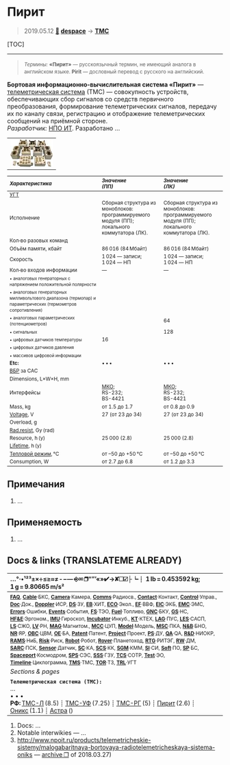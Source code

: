 # Пирит
> 2019.05.12 **[🚀](../index/index.md) [despace](index.md)** → **[ТМС](tms.md)**

[TOC]

---

> <small>*Термины:* **«Пирит»** — русскоязычный термин, не имеющий аналога в английском языке. **Pirit** — дословный перевод с русского на английский.</small>

**Бортовая информационно‑вычислительная система «Пирит»** — [телеметрическая система](tms.md) (ТМС) — совокупность устройств, обеспечивающих сбор сигналов со средств первичного преобразования, формирование телеметрических сигналов, передачу их по каналу связи, регистрацию и отображение телеметрических сообщений на приёмной стороне.  
*Разработчик:* [НПО ИТ](zz_npoit.md). Разработано  …

||
|:--|
| [![](f/tms/p/pirit_pic1_thumb.jpg)](f/tms/p/pirit_pic1.png)  |

<small>

|*Характеристика*|*Значение<br> (ПП)*|*Значение<br> (ЛК)*|
|:--|:--|:--|
|[УГТ](trl.md)|  |  |
|Исполнение  |Сборная структура из моноблоков:<br> программируемого модуля (ПП);<br> локального коммутатора (ЛК).  |Сборная структура из моноблоков:<br> программируемого модуля (ПП);<br> локального коммутатора (ЛК).  |
|Кол‑во разовых команд  |  |  |
|Объём памяти, кбайт  |  86 016 (84 Мбайт)  | 86 016 (84 Мбайт)  |
|Скорость |  1 024 — записи;<br> 1 024 — НП  | 1 024 — записи;<br> 1 024 — НП  |
|Кол‑во входов информации |—|—|
| <small>• аналоговых генераторных с напряжением положительной полярности</small>  |  |  |
| <small>• аналоговых генераторных милливольтового диапазона (термопар) и параметрических (термометров сопротивления)</small>  |  |  |
| <small>• аналоговых параметрических (потенциометров)</small>  |  |64  |
| <small>• сигнальных</small>  |  |128  |
| <small>• цифровых датчиков температуры</small>  |16  |  |
| <small>• цифровых датчиков давления</small>  |  |  |
| <small>• массивов цифровой информации</small>  |  |  |
|**Etc:**|• • •|• • •|
|[ВБР](rams.md) за САС|   |  |
|Dimensions, L×W×H, mm|   |  |
|Интерфейсы|  [МКО](mil_std_1553b.md);<br> RS-232;<br> BS-4421  | [МКО](mil_std_1553b.md);<br> RS-232;<br> BS-4421  |
|Mass, kg| от 1.5 до 1.7  |от 0.8 до 0.9  |
|[Voltage](voltage.md), V|   27 (от 23 до 34)  | 27 (от 23 до 34)  |
|Overload, g|   |  |
|[Rad.resist](ion_rad.md), Gy (rad)|   |  |
|Resource, h (y)|   25 000 (2.8)  | 25 000 (2.8)  |
|[Lifetime](lifetime.md), h (y)|  |  |
|[Тепловой режим](tcs.md), °C|   от –50 до +50 °C  | от –50 до +50 °C  |
|Consumption, W| от 2.7 до 6.8  |от 1.2 до 3.3  |

</small>



<p style="page-break-after:always"> </p>

## Примечания
   1. …



## Применяемость
   1. …



<p style="page-break-after:always"> </p>

## Docs & links (TRANSLATEME ALREADY)
|…°·•¹²³±×÷≤≥≈≠ ‑ −— ⎆✉ ❐“”’«»✔→✘☐☑├┕┆ 1 lb = 0.453592 kg; 1 g = 9.80665 m/s²|
|:--|
|<small>**[FAQ](faq.md)**, **[Cable](cable.md)**·БКС, **[Camera](camera.md)**·Камера, **[Comms](comms.md)**·Радиосв., **[Contact](contact.md)**·Контакт, **[Control](control.md)**·Управ., **[Doc](doc.md)**·Док., **[Doppler](doppler.md)**·ИСР, **[DS](ds.md)**·ЗУ, **[EB](eb.md)**·ХИТ, **[ECO](ecology.md)**·Экол., **[EF](ef.md)**·ВВФ, **[ElC](elc.md)**·ЭКБ, **[EMC](emc.md)**·ЭМС, **[Errors](error.md)**·Ошибки, **[Events](event.md)**·События, **[FS](fs.md)**·ТЭО, **[Fuel](fuel.md)**·Топливо, **[GNC](gnc.md)**·БКУ, **[GS](scs.md)**·НС, **[HF&E](hfe.md)**·Эргоном., **[IMU](imu.md)**·Гироскоп, **[Incubator](incubator.md)**·Инкуб., **[KT](kt.md)**·КТЕХ, **[LAG](lag.md)**·ПУC, **[LES](les.md)**·САСП, **[LS](ls.md)**·СЖО, **[LV](lv.md)**·РН, **[MAG](mag.md)**·Магнитом., **[MCC](mcc.md)**·ЦУП, **[Model](model.md)**·Модель, **[MSC](sc.md)**·ПКА, **[N&B](nnb.md)**·БНО, **[NR](nr.md)**·ЯР, **[OBC](obc.md)**·ЦВМ, **[OE](oe.md)**·БА, **[Patent](патент.md)**·Патент, **[Project](project.md)**·Проект, **[PS](ps.md)**·ДУ, **[QA](quality.md)**·QA, **[R&D](rnd.md)**·НИОКР, **[RAMS](rams.md)**·НиБ, **[Risk](risk.md)**·Риск, **[Robot](robotics.md)**·Робот, **[Rover](rover.md)**·Планетоход, **[RTG](rtg.md)**·РИТЭГ, **[RW](rw.md)**·ДМ, **[SARC](sarc.md)**·ПСК, **[Sensor](sensor.md)**·Датчик, **[SC](sc.md)**·КА, **[SCS](scs.md)**·КК, **[SGM](sgm.md)**·КММ, **[SI](si.md)**·СИ, **[Soft](soft.md)**·ПО, **[SP](sp.md)**·БС, **[Spaceport](spaceport.md)**·Космодром, **[SPS](sps.md)**·СЭС, **[SSS](sss.md)**·ГЗУ, **[TCS](tcs.md)**·СОТР, **[Test](test.md)**·ЭО, **[Timeline](timeline.md)**·Циклограмма, **[TMS](tms.md)**·ТМС, **[TOR](tor.md)**·ТЗ, **[TRL](trl.md)**·УГТ</small>|
|*Sections & pages*|
|**`Телеметрическая система (ТМС):`**<br> … <br>• • •<br> **РФ:** [ТМС-Л](tms_l.md) (8.5) ┊ [ТМС-УФ](tms_uf.md) (7.25) ┊ [ТМС-РГ](tms_rg.md) (5) ┊ [Пирит](pirit.md) (2.6) ┊ [Оникс](onyx.md) (1.1) ┊ [Астра](astra.md) () |

   1. Docs: …
   1. Notable interwikies — …
   1. <http://www.npoit.ru/products/telemetricheskie-sistemy/malogabaritnaya-bortovaya-radiotelemetricheskaya-sistema-oniks> — [archive ❐](f/tms/p/pirit_npoit_ru.djvu.pdf) of 2018.03.27)

